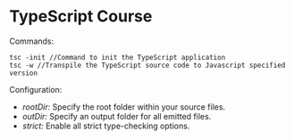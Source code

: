 # TypeScript Course

Commands:

    tsc -init //Command to init the TypeScript application
    tsc -w //Transpile the TypeScript source code to Javascript specified version

Configuration:

- *rootDir:* Specify the root folder within your source files.
- *outDir:* Specify an output folder for all emitted files.
- *strict:* Enable all strict type-checking options.
